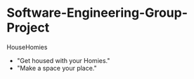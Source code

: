 # Software-Engineering-Group-Project

HouseHomies

- "Get housed with your Homies."
- "Make a space your place."
